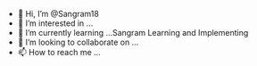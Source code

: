 - 👋 Hi, I’m @Sangram18
- 👀 I’m interested in ...
- 🌱 I’m currently learning ...Sangram Learning and Implementing
- 💞️ I’m looking to collaborate on ...
- 📫 How to reach me ...

<!---
Sangram18/Sangram18 is a ✨ special ✨ repository because its `README.md` (this file) appears on your GitHub profile.
You can click the Preview link to take a look at your changes.
--->
